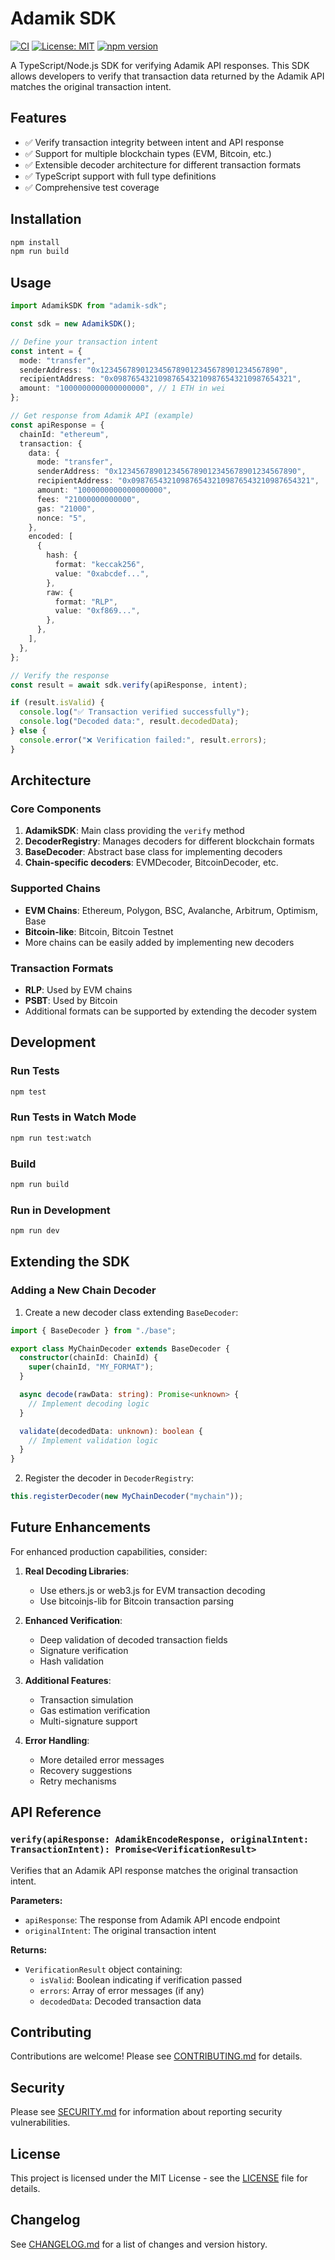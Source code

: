 # Adamik SDK

[![CI](https://github.com/fabricedautriat/adamik-sdk/actions/workflows/ci.yml/badge.svg)](https://github.com/fabricedautriat/adamik-sdk/actions/workflows/ci.yml)
[![License: MIT](https://img.shields.io/badge/License-MIT-yellow.svg)](https://opensource.org/licenses/MIT)
[![npm version](https://badge.fury.io/js/adamik-sdk.svg)](https://badge.fury.io/js/adamik-sdk)

A TypeScript/Node.js SDK for verifying Adamik API responses. This SDK allows developers to verify that transaction data returned by the Adamik API matches the original transaction intent.

## Features

- ✅ Verify transaction integrity between intent and API response
- ✅ Support for multiple blockchain types (EVM, Bitcoin, etc.)
- ✅ Extensible decoder architecture for different transaction formats
- ✅ TypeScript support with full type definitions
- ✅ Comprehensive test coverage

## Installation

```bash
npm install
npm run build
```

## Usage

```typescript
import AdamikSDK from "adamik-sdk";

const sdk = new AdamikSDK();

// Define your transaction intent
const intent = {
  mode: "transfer",
  senderAddress: "0x1234567890123456789012345678901234567890",
  recipientAddress: "0x0987654321098765432109876543210987654321",
  amount: "1000000000000000000", // 1 ETH in wei
};

// Get response from Adamik API (example)
const apiResponse = {
  chainId: "ethereum",
  transaction: {
    data: {
      mode: "transfer",
      senderAddress: "0x1234567890123456789012345678901234567890",
      recipientAddress: "0x0987654321098765432109876543210987654321",
      amount: "1000000000000000000",
      fees: "21000000000000",
      gas: "21000",
      nonce: "5",
    },
    encoded: [
      {
        hash: {
          format: "keccak256",
          value: "0xabcdef...",
        },
        raw: {
          format: "RLP",
          value: "0xf869...",
        },
      },
    ],
  },
};

// Verify the response
const result = await sdk.verify(apiResponse, intent);

if (result.isValid) {
  console.log("✅ Transaction verified successfully");
  console.log("Decoded data:", result.decodedData);
} else {
  console.error("❌ Verification failed:", result.errors);
}
```

## Architecture

### Core Components

1. **AdamikSDK**: Main class providing the `verify` method
2. **DecoderRegistry**: Manages decoders for different blockchain formats
3. **BaseDecoder**: Abstract base class for implementing decoders
4. **Chain-specific decoders**: EVMDecoder, BitcoinDecoder, etc.

### Supported Chains

- **EVM Chains**: Ethereum, Polygon, BSC, Avalanche, Arbitrum, Optimism, Base
- **Bitcoin-like**: Bitcoin, Bitcoin Testnet
- More chains can be easily added by implementing new decoders

### Transaction Formats

- **RLP**: Used by EVM chains
- **PSBT**: Used by Bitcoin
- Additional formats can be supported by extending the decoder system

## Development

### Run Tests

```bash
npm test
```

### Run Tests in Watch Mode

```bash
npm run test:watch
```

### Build

```bash
npm run build
```

### Run in Development

```bash
npm run dev
```

## Extending the SDK

### Adding a New Chain Decoder

1. Create a new decoder class extending `BaseDecoder`:

```typescript
import { BaseDecoder } from "./base";

export class MyChainDecoder extends BaseDecoder {
  constructor(chainId: ChainId) {
    super(chainId, "MY_FORMAT");
  }

  async decode(rawData: string): Promise<unknown> {
    // Implement decoding logic
  }

  validate(decodedData: unknown): boolean {
    // Implement validation logic
  }
}
```

2. Register the decoder in `DecoderRegistry`:

```typescript
this.registerDecoder(new MyChainDecoder("mychain"));
```

## Future Enhancements

For enhanced production capabilities, consider:

1. **Real Decoding Libraries**:
   - Use ethers.js or web3.js for EVM transaction decoding
   - Use bitcoinjs-lib for Bitcoin transaction parsing

2. **Enhanced Verification**:
   - Deep validation of decoded transaction fields
   - Signature verification
   - Hash validation

3. **Additional Features**:
   - Transaction simulation
   - Gas estimation verification
   - Multi-signature support

4. **Error Handling**:
   - More detailed error messages
   - Recovery suggestions
   - Retry mechanisms

## API Reference

### `verify(apiResponse: AdamikEncodeResponse, originalIntent: TransactionIntent): Promise<VerificationResult>`

Verifies that an Adamik API response matches the original transaction intent.

**Parameters:**

- `apiResponse`: The response from Adamik API encode endpoint
- `originalIntent`: The original transaction intent

**Returns:**

- `VerificationResult` object containing:
  - `isValid`: Boolean indicating if verification passed
  - `errors`: Array of error messages (if any)
  - `decodedData`: Decoded transaction data

## Contributing

Contributions are welcome! Please see [CONTRIBUTING.md](CONTRIBUTING.md) for details.

## Security

Please see [SECURITY.md](SECURITY.md) for information about reporting security vulnerabilities.

## License

This project is licensed under the MIT License - see the [LICENSE](LICENSE) file for details.

## Changelog

See [CHANGELOG.md](CHANGELOG.md) for a list of changes and version history.
